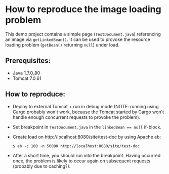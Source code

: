 # How to reproduce the image loading problem

This demo project contains a simple page (``TestDocument.java``) referencing an image via ``getLinkedBean()``.
It can be used to provoke the resource loading problem (``getBean()`` returning ``null``) under load.

## Prerequisites:

- Java 1.7.0_80
- Tomcat 7.0.61

## How to reproduce:

- Deploy to external Tomcat + run in debug mode (NOTE: running using Cargo probably won't work,
because the Tomcat started by Cargo won't handle enough concurrent requests to provoke the problem).
- Set breakpoint in ``TestDocument.java`` in the ``linkedBean == null`` if-block.
- Create load on http://localhost:8080/site/test-doc by using Apache ab:

    ``$ ab -c 100 -n 50000 http://localhost:8080/site/test-doc``

- After a short time, you should run into the breakpoint. Having occurred once, the problem is likely
to occur again on subsequent requests (probably due to caching?).
